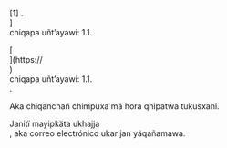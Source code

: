 [1] .<br host>] <br action> chiqapa uñt’ayawi: 1.1. <br code>

[<br host>](https://<br host>) <br action> chiqapa uñt’ayawi: 1.1. <br code>.

Aka chiqanchañ chimpuxa mä hora qhipatwa tukusxani.

Janitï mayipkäta ukhajja <br action>, aka correo electrónico ukar jan yäqañamawa.